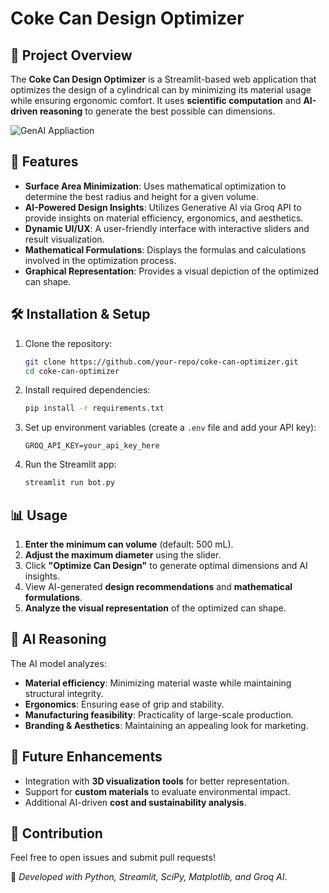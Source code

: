 # Coke Can Design Optimizer

## 📌 Project Overview
The **Coke Can Design Optimizer** is a Streamlit-based web application that optimizes the design of a cylindrical can by minimizing its material usage while ensuring ergonomic comfort. It uses **scientific computation** and **AI-driven reasoning** to generate the best possible can dimensions.

![GenAI Appliaction ](https://github.com/r-rishit27/cokecan/blob/main/Screenshot2025-03-01200148.jpg)

## 🚀 Features
- **Surface Area Minimization**: Uses mathematical optimization to determine the best radius and height for a given volume.
- **AI-Powered Design Insights**: Utilizes Generative AI via Groq API to provide insights on material efficiency, ergonomics, and aesthetics.
- **Dynamic UI/UX**: A user-friendly interface with interactive sliders and result visualization.
- **Mathematical Formulations**: Displays the formulas and calculations involved in the optimization process.
- **Graphical Representation**: Provides a visual depiction of the optimized can shape.

## 🛠️ Installation & Setup
1. Clone the repository:
   ```sh
   git clone https://github.com/your-repo/coke-can-optimizer.git
   cd coke-can-optimizer
   ```
2. Install required dependencies:
   ```sh
   pip install -r requirements.txt
   ```
3. Set up environment variables (create a `.env` file and add your API key):
   ```env
   GROQ_API_KEY=your_api_key_here
   ```
4. Run the Streamlit app:
   ```sh
   streamlit run bot.py
   ```

## 📊 Usage
1. **Enter the minimum can volume** (default: 500 mL).
2. **Adjust the maximum diameter** using the slider.
3. Click **"Optimize Can Design"** to generate optimal dimensions and AI insights.
4. View AI-generated **design recommendations** and **mathematical formulations**.
5. **Analyze the visual representation** of the optimized can shape.

## 🧠 AI Reasoning
The AI model analyzes:
- **Material efficiency**: Minimizing material waste while maintaining structural integrity.
- **Ergonomics**: Ensuring ease of grip and stability.
- **Manufacturing feasibility**: Practicality of large-scale production.
- **Branding & Aesthetics**: Maintaining an appealing look for marketing.

## 📌 Future Enhancements
- Integration with **3D visualization tools** for better representation.
- Support for **custom materials** to evaluate environmental impact.
- Additional AI-driven **cost and sustainability analysis**.

## 🤝 Contribution
Feel free to open issues and submit pull requests!

🔧 *Developed with Python, Streamlit, SciPy, Matplotlib, and Groq AI*.
